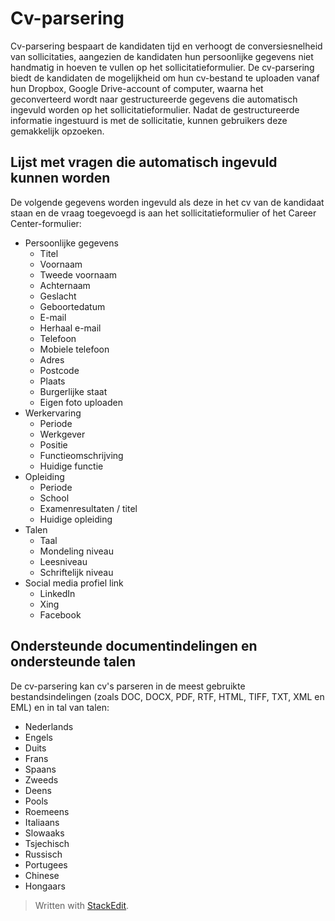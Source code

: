 # Cv-parsering

Cv-parsering bespaart de kandidaten tijd en verhoogt de conversiesnelheid van sollicitaties, aangezien de kandidaten hun persoonlijke gegevens niet handmatig in hoeven te vullen op het sollicitatieformulier. De cv-parsering biedt de kandidaten de mogelijkheid om hun cv-bestand te uploaden vanaf hun Dropbox, Google Drive-account of computer, waarna het geconverteerd wordt naar gestructureerde gegevens die automatisch ingevuld worden op het sollicitatieformulier. Nadat de gestructureerde informatie ingestuurd is met de sollicitatie, kunnen gebruikers deze gemakkelijk opzoeken.

## Lijst met vragen die automatisch ingevuld kunnen worden

De volgende gegevens worden ingevuld als deze in het cv van de kandidaat staan en de vraag toegevoegd is aan het sollicitatieformulier of het Career Center-formulier:

-   Persoonlijke gegevens
    -   Titel
    -   Voornaam
    -   Tweede voornaam
    -   Achternaam
    -   Geslacht
    -   Geboortedatum
    -   E-mail
    -   Herhaal e-mail
    -   Telefoon
    -   Mobiele telefoon
    -   Adres
    -   Postcode
    -   Plaats
    -   Burgerlijke staat
    -   Eigen foto uploaden
-   Werkervaring
    -   Periode
    -   Werkgever
    -   Positie
    -   Functieomschrijving
    -   Huidige functie
-   Opleiding
    -   Periode
    -   School
    -   Examenresultaten / titel
    -   Huidige opleiding
-   Talen
    -   Taal
    -   Mondeling niveau
    -   Leesniveau
    -   Schriftelijk niveau
-   Social media profiel link
    -   LinkedIn
    -   Xing
    -   Facebook

## Ondersteunde documentindelingen en ondersteunde talen

De cv-parsering kan cv's parseren in de meest gebruikte bestandsindelingen (zoals DOC, DOCX, PDF, RTF, HTML, TIFF, TXT, XML en EML) en in tal van talen:

-   Nederlands
-   Engels
-   Duits
-   Frans
-   Spaans
-   Zweeds
-   Deens
-   Pools
-   Roemeens
-   Italiaans
-   Slowaaks
-   Tsjechisch
-   Russisch
-   Portugees
-   Chinese
-   Hongaars


> Written with [StackEdit](https://stackedit.io/).
<!--stackedit_data:
eyJoaXN0b3J5IjpbMTg5NzYyOTYyNF19
-->
